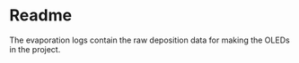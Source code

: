 <h1>Readme</h1>
The evaporation logs contain the raw deposition data for making the OLEDs in the project. 
